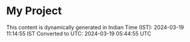 # My Project

This content is dynamically generated in Indian Time (IST): 2024-03-19 11:14:55 IST
Converted to UTC: 2024-03-19 05:44:55 UTC
